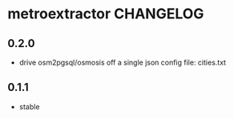 metroextractor CHANGELOG
===================

0.2.0
-----
- drive osm2pgsql/osmosis off a single json config file: cities.txt

0.1.1
-----
- stable
